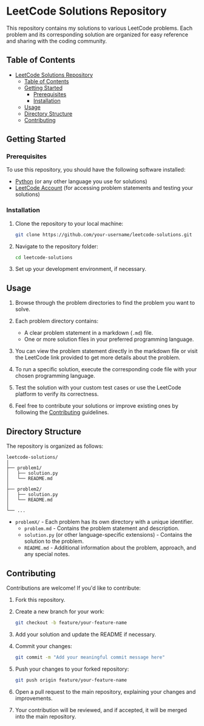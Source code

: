 # LeetCode Solutions Repository

This repository contains my solutions to various LeetCode problems. Each problem and its corresponding solution are organized for easy reference and sharing with the coding community.

## Table of Contents

- [LeetCode Solutions Repository](#leetcode-solutions-repository)
  - [Table of Contents](#table-of-contents)
  - [Getting Started](#getting-started)
    - [Prerequisites](#prerequisites)
    - [Installation](#installation)
  - [Usage](#usage)
  - [Directory Structure](#directory-structure)
  - [Contributing](#contributing)

## Getting Started

### Prerequisites

To use this repository, you should have the following software installed:

- [Python](https://www.python.org/downloads/) (or any other language you use for solutions)
- [LeetCode Account](https://leetcode.com/) (for accessing problem statements and testing your solutions)

### Installation

1. Clone the repository to your local machine:

   ```bash
   git clone https://github.com/your-username/leetcode-solutions.git
   ```

2. Navigate to the repository folder:

   ```bash
   cd leetcode-solutions
   ```

3. Set up your development environment, if necessary.

## Usage

1. Browse through the problem directories to find the problem you want to solve.

2. Each problem directory contains:
   - A clear problem statement in a markdown (`.md`) file.
   - One or more solution files in your preferred programming language.

3. You can view the problem statement directly in the markdown file or visit the LeetCode link provided to get more details about the problem.

4. To run a specific solution, execute the corresponding code file with your chosen programming language.

5. Test the solution with your custom test cases or use the LeetCode platform to verify its correctness.

6. Feel free to contribute your solutions or improve existing ones by following the [Contributing](#contributing) guidelines.

## Directory Structure

The repository is organized as follows:

```
leetcode-solutions/
│
├── problem1/
│   ├── solution.py
│   └── README.md
│
├── problem2/
│   ├── solution.py
│   └── README.md
│
└── ...
```

- `problemX/` - Each problem has its own directory with a unique identifier.
  - `problem.md` - Contains the problem statement and description.
  - `solution.py` (or other language-specific extensions) - Contains the solution to the problem.
  - `README.md` - Additional information about the problem, approach, and any special notes.

## Contributing

Contributions are welcome! If you'd like to contribute:

1. Fork this repository.

2. Create a new branch for your work:

   ```bash
   git checkout -b feature/your-feature-name
   ```

3. Add your solution and update the README if necessary.

4. Commit your changes:

   ```bash
   git commit -m "Add your meaningful commit message here"
   ```

5. Push your changes to your forked repository:

   ```bash
   git push origin feature/your-feature-name
   ```

6. Open a pull request to the main repository, explaining your changes and improvements.

7. Your contribution will be reviewed, and if accepted, it will be merged into the main repository.

